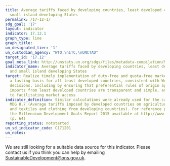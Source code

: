 ```yaml
---
title: Average tariffs faced by developing countries, least developed countries and
  small island developing States
permalink: /17-12-1/
sdg_goal: '17'
layout: indicator
indicator: 17.12.1
graph_type: line
graph_title:
un_designated_tier: '1'
un_custodian_agency: "WTO,\nITC,\nUNCTAD"
target_id: '17.12'
goal_meta_link: http://unstats.un.org/sdgs/files/metadata-compilation/Metadata-Goal-17.pdf
indicator_name: Average tariffs faced by developing countries, least developed countries
  and small island developing States
target: Realize timely implementation of duty-free and quota-free market access on
  a lasting basis for all least developed countries, consistent with World Trade Organization
  decisions, including by ensuring that preferential rules of origin applicable to
  imports from least developed countries are transparent and simple, and contribute
  to facilitating market access
indicator_definition: Similar calculations were already used for the calculation of
  MDG 8.7 (Average tariffs imposed by developed countries on agricultural products
  and textiles and clothing from developing countries). For reference purposes see
  the Millennium Development Goals Report 2015 available at http://www.un.org/millenniumgoals/2015_MDG_Report/pdf/MDG%202015%20rev%20(July%201).pdf
  (p. 64)
reporting_status: notstarted
un_sd_indicator_code: C171201
un_notes:
---
```


We are still looking for a suitable data source for this indicator. Please contact us if you think you can help by emailing <a href="mailto:SustainableDevelopment@ons.gov.uk">SustainableDevelopment@ons.gov.uk</a>.


